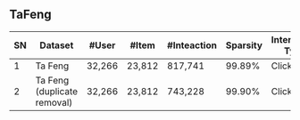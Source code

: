 ## TaFeng

| SN   | Dataset                             | \#User | \#Item | \#Inteaction | Sparsity | Interaction Type | TimeStamp | User Context | Item Context | Interaction Context |
| ---- | ----------------------------------- | ------ | ------ | ------------ | -------- | ---------------- | --------- | ------------ | ------------ | ------------------- |
| 1    | Ta Feng                             | 32,266 | 23,812 | 817,741      | 99\.89%  | Click            | √         | √            | √            | √                   |
| 2    | Ta Feng  <br> \(duplicate removal\) | 32,266 | 23,812 | 743,228      | 99\.90%   | Click            | √         | √            | √            | √                   |
